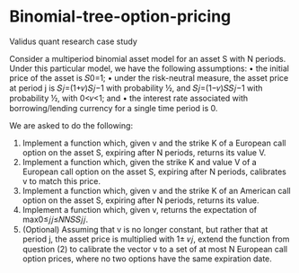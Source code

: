 # Binomial-tree-option-pricing
Validus quant research case study


Consider a multiperiod binomial asset model for an asset S with N periods. Under this particular model, we have the following assumptions:
• the initial price of the asset is 𝑆0=1;
• under the risk-neutral measure, the asset price at period j is 𝑆𝑗=(1+𝑣)𝑆𝑗−1 with probability ½, and 𝑆𝑗=(1−𝑣)𝑆𝑆𝑗−1 with probability ½, with 0<𝑣<1; and
• the interest rate associated with borrowing/lending currency for a single time period is 0.

We are asked to do the following:
1. Implement a function which, given v and the strike K of a European call option on the asset S, expiring after N periods, returns its value V.
2. Implement a function which, given the strike K and value V of a European call option on the asset S, expiring after N periods, calibrates v to match this price.
3. Implement a function which, given v and the strike K of an American call option on the asset S, expiring after N periods, returns its value.
4. Implement a function which, given v, returns the expectation of max0≤𝑗𝑗≤𝑁𝑁𝑆𝑆𝑗𝑗.
5. (Optional) Assuming that v is no longer constant, but rather that at period j, the asset price is multiplied with 1± 𝑣𝑗, extend the function from question (2) to calibrate the vector v to a set of at most N European call option prices, where no two options have the same expiration date.
